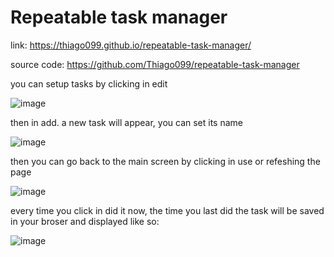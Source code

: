 # Repeatable task manager

link: https://thiago099.github.io/repeatable-task-manager/

source code: https://github.com/Thiago099/repeatable-task-manager

you can setup tasks by clicking in edit

![image](https://github.com/Thiago099/repeatable-task-manager/assets/66787043/01f7fba8-2329-475e-a7a2-49ab49ad6ab9)

then in add.
a new task will appear, you can set its name

![image](https://github.com/Thiago099/repeatable-task-manager/assets/66787043/715db895-f890-4c46-af44-18e46d743202)

then you can go back to the main screen by clicking in use or refeshing the page

![image](https://github.com/Thiago099/repeatable-task-manager/assets/66787043/e5e3e51d-778b-4b89-9c05-9e1a351bc0ec)

every time you click in did it now, the time you last did the task will be saved in your broser and displayed like so:

![image](https://github.com/Thiago099/repeatable-task-manager/assets/66787043/1062bcf4-7e72-45f4-a38d-56538a727865)
